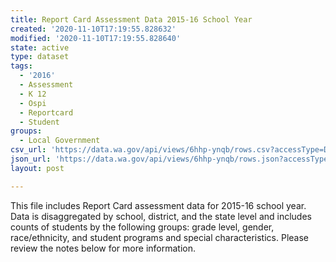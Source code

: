 ```yaml
---
title: Report Card Assessment Data 2015-16 School Year
created: '2020-11-10T17:19:55.828632'
modified: '2020-11-10T17:19:55.828640'
state: active
type: dataset
tags:
  - '2016'
  - Assessment
  - K 12
  - Ospi
  - Reportcard
  - Student
groups:
  - Local Government
csv_url: 'https://data.wa.gov/api/views/6hhp-ynqb/rows.csv?accessType=DOWNLOAD'
json_url: 'https://data.wa.gov/api/views/6hhp-ynqb/rows.json?accessType=DOWNLOAD'
layout: post

---
```

This file includes Report Card assessment data for 2015-16 school year. Data is disaggregated by school, district, and the state level and includes counts of students by the following groups: grade level, gender, race/ethnicity, and student programs and special characteristics. Please review the notes below for more information.

